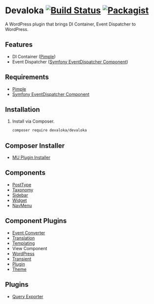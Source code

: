 # Devaloka [![Build Status](https://travis-ci.org/devaloka/devaloka.svg?branch=master)](https://travis-ci.org/devaloka/devaloka) [![Packagist](https://img.shields.io/packagist/v/devaloka/devaloka.svg)](https://packagist.org/packages/devaloka/devaloka)

A WordPress plugin that brings DI Container, Event Dispatcher to WordPress.

## Features

*   DI Container ([Pimple](https://github.com/silexphp/Pimple))
*   Event Dispatcher ([Symfony EventDispatcher Component](https://github.com/symfony/event-dispatcher))

## Requirements

*   [Pimple](https://github.com/silexphp/Pimple)
*   [Symfony EventDispatcher Component](https://github.com/symfony/event-dispatcher)

## Installation

1.  Install via Composer.

    ```sh
    composer require devaloka/devaloka
    ```

## Composer Installer

*   [MU Plugin Installer](https://github.com/devaloka/mu-plugin-installer)

## Components

*   [PostType](https://github.com/devaloka/post-type)
*   [Taxonomy](https://github.com/devaloka/taxonomy)
*   [Sidebar](https://github.com/devaloka/sidebar)
*   [Widget](https://github.com/devaloka/widget)
*   [NavMenu](https://github.com/devaloka/nav-menu)

## Component Plugins

*   [Event Converter](https://github.com/devaloka/devaloka-event-converter)
*   [Translation](https://github.com/devaloka/devaloka-translation)
*   [Templating](https://github.com/devaloka/devaloka-templating)
*   View Component
*   [WordPress](https://github.com/devaloka/devaloka-wp)
*   [Transient](https://github.com/devaloka/devaloka-transient)
*   [Plugin](https://github.com/devaloka/devaloka-plugin)
*   [Theme](https://github.com/devaloka/devaloka-theme)

## Plugins

*   [Query Exporter](https://github.com/devaloka/devaloka-query-exporter)

